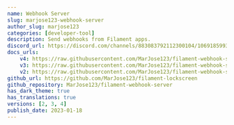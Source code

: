 ```yaml
---
name: Webhook Server
slug: marjose123-webhook-server
author_slug: marjose123
categories: [developer-tool]
description: Send webhooks from Filament apps.
discord_url: https://discord.com/channels/883083792112300104/1069185993770536990
docs_urls:
    v4: https://raw.githubusercontent.com/MarJose123/filament-webhook-server/3.x/README.md
    v3: https://raw.githubusercontent.com/MarJose123/filament-webhook-server/2.x/README.md
    v2: https://raw.githubusercontent.com/MarJose123/filament-webhook-server/1.x/README.md
github_url: https://github.com/MarJose123/filament-lockscreen
github_repository: MarJose123/filament-webhook-server
has_dark_theme: true
has_translations: true
versions: [2, 3, 4]
publish_date: 2023-01-18
---
```

